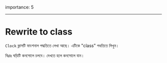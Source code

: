 importance: 5

---

# Rewrite to class

`Clock` ক্লাসটি ফাংশনাল পদ্ধতিতে লেখা আছে। এটিকে "class" পধতিতে লিখুন।

বিঃদ্রঃ ঘড়িটি কনসোলে চলবে। দেখতে হলে কনসোলে যান।

